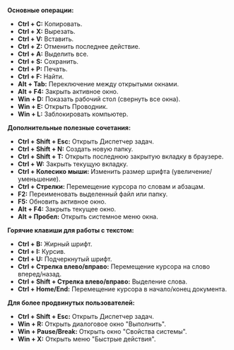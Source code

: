 **Основные операции:**
- **Ctrl + C:** Копировать.
- **Ctrl + X:** Вырезать.
- **Ctrl + V:** Вставить.
- **Ctrl + Z:** Отменить последнее действие.
- **Ctrl + A:** Выделить все.
- **Ctrl + S:** Сохранить.
- **Ctrl + P:** Печать.
- **Ctrl + F:** Найти.
- **Alt + Tab:** Переключение между открытыми окнами.
- **Alt + F4:** Закрыть активное окно.
- **Win + D:** Показать рабочий стол (свернуть все окна).
- **Win + E:** Открыть Проводник.
- **Win + L:** Заблокировать компьютер.

**Дополнительные полезные сочетания:**
- **Ctrl + Shift + Esc:** Открыть Диспетчер задач.
- **Ctrl + Shift + N:** Создать новую папку.
- **Ctrl + Shift + T:** Открыть последнюю закрытую вкладку в браузере.
- **Ctrl + W:** Закрыть текущую вкладку.
- **Ctrl + Колесико мыши:** Изменить размер шрифта (увеличение/уменьшение).
- **Ctrl + Стрелки:** Перемещение курсора по словам и абзацам.
- **F2:** Переименовать выделенный файл или папку.
- **F5:** Обновить активное окно.
- **Alt + F4:** Закрыть текущее окно.
- **Alt + Пробел:** Открыть системное меню окна.

**Горячие клавиши для работы с текстом:**
- **Ctrl + B:** Жирный шрифт.
- **Ctrl + I:** Курсив.
- **Ctrl + U:** Подчеркнутый шрифт.
- **Ctrl + Стрелка влево/вправо:** Перемещение курсора на слово вперед/назад.
- **Ctrl + Shift + Стрелка влево/вправо:** Выделение слова.
- **Ctrl + Home/End:** Перемещение курсора в начало/конец документа.

**Для более продвинутых пользователей:**
- **Ctrl + Shift + Esc:** Открыть Диспетчер задач.
- **Win + R:** Открыть диалоговое окно "Выполнить".
- **Win + Pause/Break:** Открыть окно "Свойства системы".
- **Win + X:** Открыть меню "Быстрые действия".